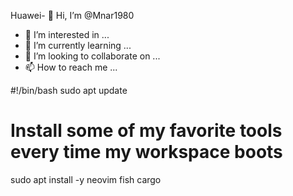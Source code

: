 Huawei- 👋 Hi, I’m @Mnar1980
- 👀 I’m interested in ...
- 🌱 I’m currently learning ...
- 💞️ I’m looking to collaborate on ...
- 📫 How to reach me ...

<!---
Mnar1980/Mnar1980 is a ✨ special ✨ repository because its `README.md` (this file) appears on your GitHub profile.
You can click the Preview link to take a look at your changes.
--->
#!/bin/bash
sudo apt update
# Install some of my favorite tools every time my workspace boots
sudo apt install -y neovim fish cargo
